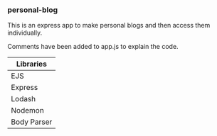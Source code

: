 ### personal-blog

This is an express app to make personal blogs and then access them individually.

Comments have been added to app.js to explain the code.

Libraries  |
------------- |
EJS  |
Express |
Lodash |
Nodemon |
Body Parser |
